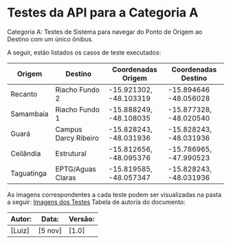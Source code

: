 # Testes da API para a Categoria A

Categoria A: Testes de Sistema para navegar do Ponto de Origem ao Destino com um único ônibus.

A seguir, estão listados os casos de teste executados:

| Origem          | Destino         | Coordenadas Origem        | Coordenadas Destino       |
|-----------------|-----------------|---------------------------|---------------------------|
| Recanto         | Riacho Fundo 2  |-15.921302, -48.103319     |-15.894646 -48.056028      |
| Samambaia       | Riacho Fundo 1  | -15.888249, -48.108035    | -15.877328, -48.020540    |
| Guará           | Campus Darcy Ribeiro | -15.828243, -48.031936 | -15.828243, -48.031936 |
| Ceilândia       | Estrutural      | -15.812656, -48.095376    | -15.786965, -47.990523    |
| Taguatinga      | EPTG/Aguas Claras | -15.819585, -48.057347 | -15.828243, -48.031936    |

As imagens correspondentes a cada teste podem ser visualizadas na pasta a seguir:
[Imagens dos Testes](./assets)
Tabela de autoria do documento:

| Autor:         | Data:           | Versão:         |
|----------------|-----------------|-----------------|
| [Luiz] | [5 nov] | [1.0] |
